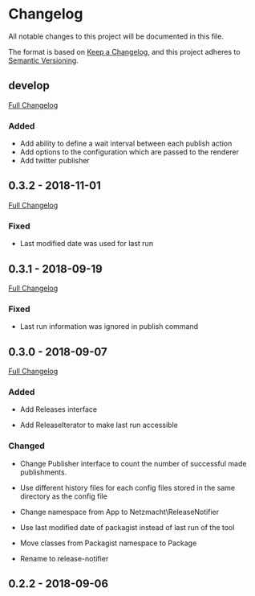 # Changelog
All notable changes to this project will be documented in this file.

The format is based on [Keep a Changelog](https://keepachangelog.com/en/1.0.0/),
and this project adheres to [Semantic Versioning](https://semver.org/spec/v2.0.0.html).

## develop

[Full Changelog](https://github.com/netzmacht/release-notifier/compare/0.3.2...0.4.0)

### Added

- Add ability to define a wait interval between each publish action
- Add options to the configuration which are passed to the renderer
- Add twitter publisher

## 0.3.2 - 2018-11-01

[Full Changelog](https://github.com/netzmacht/release-notifier/compare/0.3.1...0.3.2)

### Fixed

- Last modified date was used for last run

## 0.3.1 - 2018-09-19

[Full Changelog](https://github.com/netzmacht/release-notifier/compare/0.3.0...0.3.1)

### Fixed

- Last run information was ignored in publish command

## 0.3.0 - 2018-09-07

[Full Changelog](https://github.com/netzmacht/release-notifier/compare/0.2.2...0.3.0)

### Added

- Add Releases interface

- Add ReleaseIterator to make last run accessible

### Changed

- Change Publisher interface to count the number of successful made publishments.

- Use different history files for each config files stored in the same directory as the config file

- Change namespace from App to Netzmacht\ReleaseNotifier

- Use last modified date of packagist instead of last run of the tool

- Move classes from Packagist namespace to Package

- Rename to release-notifier

## 0.2.2 - 2018-09-06
